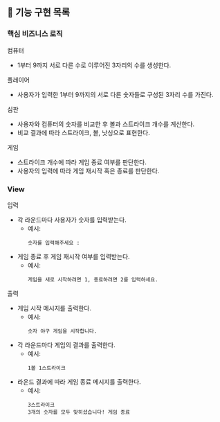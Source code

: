 ## 📝 기능 구현 목록

### 핵심 비즈니스 로직

컴퓨터
- 1부터 9까지 서로 다른 수로 이루어진 3자리의 수를 생성한다.

플레이어
- 사용자가 입력한 1부터 9까지의 서로 다른 숫자들로 구성된 3자리 수를 가진다.

심판
- 사용자와 컴퓨터의 숫자를 비교한 후 볼과 스트라이크 개수를 계산한다.
- 비교 결과에 따라 스트라이크, 볼, 낫싱으로 표현한다.

게임
- 스트라이크 개수에 따라 게임 종료 여부를 판단한다.
- 사용자의 입력에 따라 게임 재시작 혹은 종료를 판단한다. 

### View

입력
  - 각 라운드마다 사용자가 숫자를 입력받는다.
    - 예시:
      ```
      숫자를 입력해주세요 : 
      ```
  - 게임 종료 후 게임 재시작 여부를 입력받는다.
    - 예시:
      ```
      게임을 새로 시작하려면 1, 종료하려면 2를 입력하세요.
      ```
      
출력
  - 게임 시작 메시지를 출력한다. 
    - 예시:
        ```
        숫자 야구 게임을 시작합니다.
        ```
  - 각 라운드마다 게임의 결과를 출력한다.
    - 예시:
      ```
      1볼 1스트라이크
      ```
  - 라운드 결과에 따라 게임 종료 메시지를 출력한다.
    - 예시:
      ```
      3스트라이크
      3개의 숫자를 모두 맞히셨습니다! 게임 종료
      ```